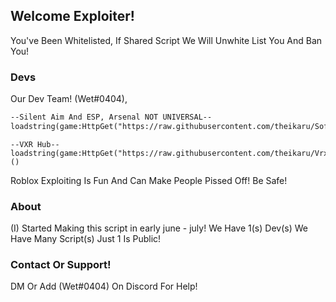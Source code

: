 ## Welcome Exploiter!

You've Been Whitelisted, If Shared Script We Will Unwhite List You And Ban You!
### Devs
Our Dev Team! (Wet#0404), 

```markdown
--Silent Aim And ESP, Arsenal NOT UNIVERSAL--
loadstring(game:HttpGet("https://raw.githubusercontent.com/theikaru/SoftAimAimbot/main/Both%20Together"))()
```
```
--VXR Hub--
loadstring(game:HttpGet("https://raw.githubusercontent.com/theikaru/VrxHub/main/source"))()
```

Roblox Exploiting Is Fun And Can Make People Pissed Off! Be Safe!

### About
(I) Started Making this script in early june - july! 
We Have 1(s) Dev(s)
We Have Many Script(s)
Just 1 Is Public!


### Contact Or Support!

DM Or Add (Wet#0404) On Discord For Help!
